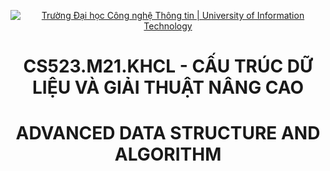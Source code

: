 
<!-- Banner -->
<p align="center">
  <a href="https://www.uit.edu.vn/" title="Trường Đại học Công nghệ Thông tin" style="border: none;">
    <img src="https://i.imgur.com/WmMnSRt.png" alt="Trường Đại học Công nghệ Thông tin | University of Information Technology">
  </a>
</p>

<!-- Title -->
<h1 align="center"><b>CS523.M21.KHCL - CẤU TRÚC DỮ LIỆU VÀ GIẢI THUẬT NÂNG CAO</b></h1>
<h1 align="center"><b>ADVANCED DATA STRUCTURE AND ALGORITHM</b></h1>
